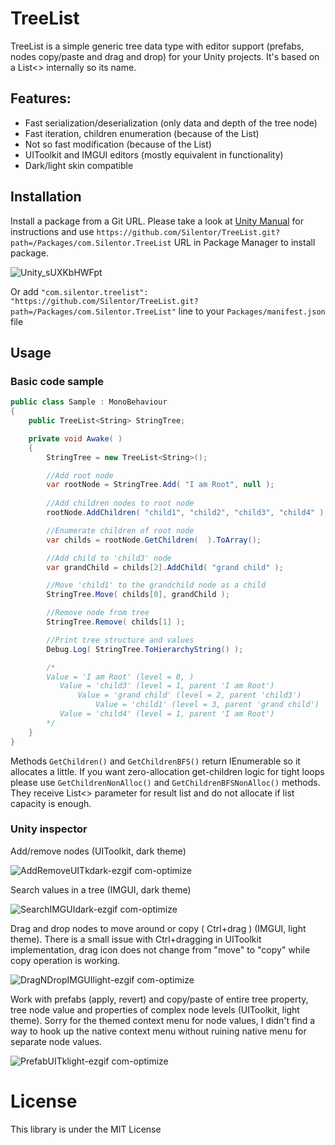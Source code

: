 # TreeList
TreeList is a simple generic tree data type with editor support (prefabs, nodes copy/paste and drag and drop) for your Unity projects. It's based on a List<> internally so its name. 
## Features:
- Fast serialization/deserialization (only data and depth of the tree node)
- Fast iteration, children enumeration (because of the List)
- Not so fast modification (because of the List)
- UIToolkit and IMGUI editors (mostly equivalent in functionality)
- Dark/light skin compatible
## Installation
Install a package from a Git URL.
Please take a look at [Unity Manual](https://docs.unity3d.com/Manual/upm-ui-giturl.html) for instructions and use `https://github.com/Silentor/TreeList.git?path=/Packages/com.Silentor.TreeList` URL in Package Manager to install package.

![Unity_sUXKbHWFpt](https://github.com/user-attachments/assets/a3b460cc-06df-4ffa-82fa-7e86a90834ee)

Or add `"com.silentor.treelist": "https://github.com/Silentor/TreeList.git?path=/Packages/com.Silentor.TreeList"` line to your `Packages/manifest.json` file

## Usage

### Basic code sample
```C#
public class Sample : MonoBehaviour
{
    public TreeList<String> StringTree;

    private void Awake( )
    {
        StringTree = new TreeList<String>();

        //Add root node
        var rootNode = StringTree.Add( "I am Root", null );
        
        //Add children nodes to root node
        rootNode.AddChildren( "child1", "child2", "child3", "child4" );

        //Enumerate children of root node
        var childs = rootNode.GetChildren(  ).ToArray();

        //Add child to 'child3' node
        var grandChild = childs[2].AddChild( "grand child" );

        //Move 'child1' to the grandchild node as a child
        StringTree.Move( childs[0], grandChild );

        //Remove node from tree
        StringTree.Remove( childs[1] );

        //Print tree structure and values
        Debug.Log( StringTree.ToHierarchyString() );

        /*
        Value = 'I am Root' (level = 0, )
           Value = 'child3' (level = 1, parent 'I am Root')
               Value = 'grand child' (level = 2, parent 'child3')
                   Value = 'child1' (level = 3, parent 'grand child')
           Value = 'child4' (level = 1, parent 'I am Root')
        */
    }
}
```
Methods `GetChildren()` and `GetChildrenBFS()` return IEnumerable so it allocates a little. If you want zero-allocation get-children logic for tight loops please use `GetChildrenNonAlloc()` and `GetChildrenBFSNonAlloc()` methods. They receive List<> parameter for result list and do not allocate if list capacity is enough. 

### Unity inspector

Add/remove nodes (UIToolkit, dark theme)

![AddRemoveUITkdark-ezgif com-optimize](https://github.com/user-attachments/assets/47192d82-100b-4843-ab03-2d7148fa35c5)

Search values in a tree (IMGUI, dark theme)

![SearchIMGUIdark-ezgif com-optimize](https://github.com/user-attachments/assets/5340c2c0-a518-4bd4-b943-3c09645ebe5b)

Drag and drop nodes to move around or copy ( Ctrl+drag ) (IMGUI, light theme). There is a small issue with Ctrl+dragging in UIToolkit implementation, drag icon does not change from "move" to "copy" while copy operation is working.

![DragNDropIMGUIlight-ezgif com-optimize](https://github.com/user-attachments/assets/416cd5cd-a272-4b3f-9035-cbdf4d32c056)

Work with prefabs (apply, revert) and copy/paste of entire tree property, tree node value and properties of complex node levels (UIToolkit, light theme). Sorry for the themed context menu for node values, I didn't find a way to hook up the native context menu without ruining native menu for separate node values.

![PrefabUITklight-ezgif com-optimize](https://github.com/user-attachments/assets/a00fc505-3b18-482f-abb8-81131a39fbc4)

# License
This library is under the MIT License
